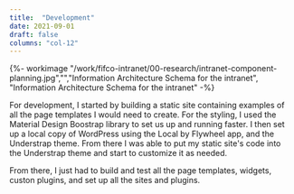 ```yaml
---
title:  "Development"
date: 2021-09-01
draft: false
columns: "col-12"
---
```

<div class="wrapper"><div class="row">
<div class="col col-12  col-md-8 col-lg-6">
{%- workimage  "/work/fifco-intranet/00-research/intranet-component-planning.jpg","","Information Architecture Schema for the intranet", "Information Architecture Schema for the intranet"  -%}
</div>
<div class="col col-12  col-md-4 col-lg-6">


For development, I started by building a static site containing examples of all the page templates I would need to create. For the styling, I used the Material Design Boostrap library to set us up and running faster. I then set up a local copy of WordPress using the Local by Flywheel app, and the Understrap theme. From there I was able to put my static site's code into the Understrap theme and start to customize it as needed. 

From there, I just had to build and test all the page templates, widgets, custon plugins, and set up all the sites and plugins.

</div>
</div></div>

<!-- <div class="p-4 bg-blue text-white mb-4">

### Basic Setup & Config
* Modern Events Calendar
* WP Forms
* WPO365

### Page Templates
*
### Widgets
* Customized News(Posts) Widget
* 
### Custom Plugins
* Safety Data Sheets Database

</div> -->


